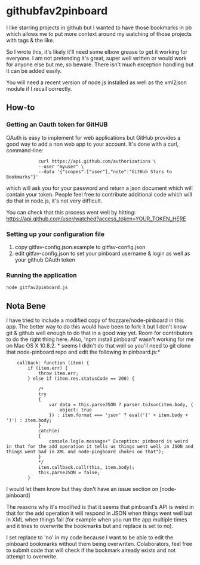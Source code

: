 githubfav2pinboard
==================

I like starring projects in github but I wanted to have those bookmarks in pb which allows me to put more context around my watching of those projects with tags & the like.

So I wrote this, it's likely it'll need some elbow grease to get it working for everyone. I am not pretending it's great, super well written or would work for anyone else but me, so beware. There isn't much exception handling but it can be added easily.

You will need a recent version of node.js installed as well as the xml2json module if I recall correctly.

How-to
------

### Getting an Oauth token for GitHUB

OAuth is easy to implement for web applications but GitHub provides a good way to add a non web app to your account. It's done with a curl, command-line:

				curl https://api.github.com/authorizations \
				--user "myuser" \
				--data '{"scopes":["user"],"note":"GitHub Stars to Bookmarks"}'

which will ask you for your password and return a json document which will contain your token. People feel free to contribute additional code which will do that in node.js, it's not very difficult.

You can check that this process went well by hitting: https://api.github.com/user/watched?access_token=YOUR_TOKEN_HERE

### Setting up your configuration file

1. copy gitfav-config.json.example to gitfav-config.json
2. edit gitfav-config.json to set your pinboard username & login as well as your github OAuth token

### Running the application

	node gitfav2pinboard.js

Nota Bene
---------


I have tried to include a modified copy of frozzare/node-pinboard in this app. The better way to do this would have been to fork it but I don't know git & github well enough to do that in a good way yet. Room for contributors to do the right thing here. Also, 'npm install pinboard' wasn't working for me on Mac OS X 10.8.2. * seems I didn't do that well so you'll need to git clone that node-pinboard repo and edit the following in pinboard.js:*

        callback: function (item) {
            if (item.err) {
                throw item.err;
            } else if (item.res.statusCode == 200) {

                /*
                try 
                {
                    var data = this.parseJSON ? parser.toJson(item.body, {
                        object: true
                    }) : item.format === 'json' ? eval('(' + item.body + ')') : item.body;
                }
                catch(e)
                {
                    console.log(e.message+" Exception: pinboard is weird in that for the add operation it tells us things went well in JSON and things went bad in XML and node-pingboard chokes on that");
                }
                */
                item.callback.call(this, item.body);
                this.parseJSON = false;
            }

I would let them know but they don't have an issue section on [node-pinboard]

The reasons why it's modified is that it seems that pinboard's API is weird in that for the add operation it will respond in JSON when things went well but in XML when things fail (for example when you run the app multiple times and it tries to overwrite the bookmarks but and replace is set to no).

I set replace to 'no' in my code because I want to be able to edit the pinboard bookmarks without them being overwriten. Colaborators, feel free to submit code that will check if the bookmark already exists and not attempt to overwrite.